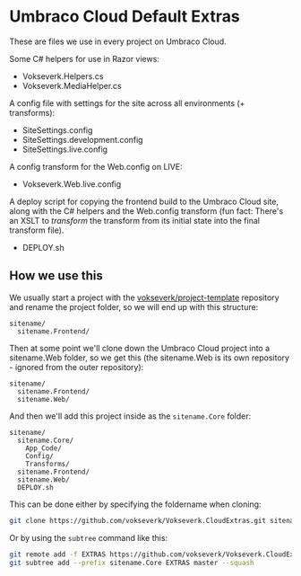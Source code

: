 # Umbraco Cloud Default Extras

These are files we use in every project on Umbraco Cloud.

Some C# helpers for use in Razor views:

- Vokseverk.Helpers.cs
- Vokseverk.MediaHelper.cs

A config file with settings for the site across all environments (+ transforms):

- SiteSettings.config
- SiteSettings.development.config
- SiteSettings.live.config

A config transform for the Web.config on LIVE:

- Vokseverk.Web.live.config

A deploy script for copying the frontend build to the Umbraco Cloud site, along
with the C# helpers and the Web.config transform (fun fact: There's an XSLT to
_transform_ the transform from its initial state into the final transform file).

- DEPLOY.sh

## How we use this

We usually start a project with the [vokseverk/project-template](template) repository and rename the project folder, so we will end up with this structure:

	sitename/
	  sitename.Frontend/

Then at some point we'll clone down the Umbraco Cloud project into a sitename.Web
folder, so we get this (the sitename.Web is its own repository - ignored from 
the outer repository):

	sitename/
	  sitename.Frontend/
	  sitename.Web/

And then we'll add this project inside as the `sitename.Core` folder:

	sitename/
	  sitename.Core/
	    App_Code/
	    Config/
	    Transforms/
	  sitename.Frontend/
	  sitename.Web/
	  DEPLOY.sh

This can be done either by specifying the foldername when cloning:

```bash
git clone https://github.com/vokseverk/Vokseverk.CloudExtras.git sitename.Core
```

Or by using the `subtree` command like this:

```bash
git remote add -f EXTRAS https://github.com/vokseverk/Vokseverk.CloudExtras.git
git subtree add --prefix sitename.Core EXTRAS master --squash
```

[template]: https://github.com/vokseverk/project-template/

